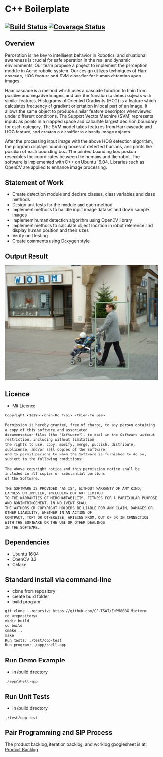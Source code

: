 # C++ Boilerplate
[![Build Status](https://travis-ci.org/CP-TSAI/ENPM808X-Midterm-Project.svg?branch=master)](https://travis-ci.org/CP-TSAI/ENPM808X-Midterm-Project)
[![Coverage Status](https://coveralls.io/repos/github/CP-TSAI/ENPM808X-Midterm-Project/badge.svg?branch=master)](https://coveralls.io/github/CP-TSAI/ENPM808X-Midterm-Project?branch=master)
---

## Overview

Perception is the key to intelligent behavior in Robotics, and situational awareness is crucial for safe operation in the real and dynamic environments. Our team propose a project to implement the perception module in Acme robotic system. Our design utilizes techniques of Harr cascade, HOG feature and SVM classifier for human detection upon images.

Haar cascade is a method which uses a cascade function to train from positive and negative images, and use the function to detect objects with similar features. Histograms of Oriented Gradients (HOG) is a feature which calculates frequency of gradient orientation in local part of an image. It allows the same object to produce similar feature descriptor whenviewed under different conditions. The Support Vector Machine (SVM) represents inputs as points in a mapped space and calculate largest decision boundary for each category. The SVM model takes features from Harr cascade and HOG feature, and creates a classifier to classify image objects.

After the processing input image with the above HOG detection algorithm, the program displays bounding boxes of detected humans, and prints the position of each bounding box. The printed bounding box positon resembles the coordinates between the humans and the robot. The software is implemented with C++ on Ubuntu 16.04. Libraries such as OpenCV are applied to enhance image processing.

## Statement of Work
- Create detection module and declare classes, class variables and class methods
- Design unit tests for the module and each method
- Implement methods to handle input image dataset and down sample images
- Implement human detection algorithm using OpenCV library
- Implement methods to calculate object location in robot reference and display human position and their sizes
- Verify unit testing
- Create comments using Doxygen style

## Output Result

![OutputImage1](https://raw.githubusercontent.com/CP-TSAI/ENPM808X-Midterm-Project/master/imageDetected/person_062.bmp)


## Licence
- Mit Licence
```
Copyright <2018> <Chin-Po Tsai> <Chien-Te Lee>

Permission is hereby granted, free of charge, to any person obtaining a copy of this software and associated
documentation files (the "Software"), to deal in the Software without restriction, including without limitation
the rights to use, copy, modify, merge, publish, distribute, sublicense, and/or sell copies of the Software,
and to permit persons to whom the Software is furnished to do so, subject to the following conditions:

The above copyright notice and this permission notice shall be included in all copies or substantial portions
of the Software.

THE SOFTWARE IS PROVIDED "AS IS", WITHOUT WARRANTY OF ANY KIND, EXPRESS OR IMPLIED, INCLUDING BUT NOT LIMITED
TO THE WARRANTIES OF MERCHANTABILITY, FITNESS FOR A PARTICULAR PURPOSE AND NONINFRINGEMENT. IN NO EVENT SHALL
THE AUTHORS OR COPYRIGHT HOLDERS BE LIABLE FOR ANY CLAIM, DAMAGES OR OTHER LIABILITY, WHETHER IN AN ACTION OF
CONTRACT, TORT OR OTHERWISE, ARISING FROM, OUT OF OR IN CONNECTION WITH THE SOFTWARE OR THE USE OR OTHER DEALINGS
IN THE SOFTWARE.
```


## Dependencies
- Ubuntu 16.04
- OpenCV 3.3
- CMake

## Standard install via command-line
- clone from repository
- create build folder
- build program
```
git clone --recursive https://github.com/CP-TSAT/ENPM808X_Midterm
cd <repository>
mkdir build
cd build
cmake ..
make
Run tests: ./test/cpp-test
Run program: ./app/shell-app
```

## Run Demo Example
- in <repository>/build directory
```
./app/shell-app
```

## Run Unit Tests
- in <repository>/build directory
```
./test/cpp-test
```


## Pair Programming and SIP Process
The product backlog, iteration backlog, and worklog googlesheet is at: [Product Backlog](https://docs.google.com/spreadsheets/d/1iUGy3wYF-gTKpujZMg4uWaInznVW3jiqRCExSMgYiPU/edit?usp=sharing)







